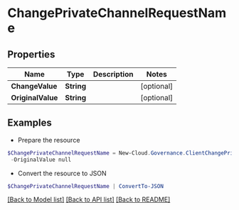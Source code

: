 # ChangePrivateChannelRequestName
## Properties

Name | Type | Description | Notes
------------ | ------------- | ------------- | -------------
**ChangeValue** | **String** |  | [optional] 
**OriginalValue** | **String** |  | [optional] 

## Examples

- Prepare the resource
```powershell
$ChangePrivateChannelRequestName = New-Cloud.Governance.ClientChangePrivateChannelRequestName  -ChangeValue null `
 -OriginalValue null
```

- Convert the resource to JSON
```powershell
$ChangePrivateChannelRequestName | ConvertTo-JSON
```

[[Back to Model list]](../README.md#documentation-for-models) [[Back to API list]](../README.md#documentation-for-api-endpoints) [[Back to README]](../README.md)

